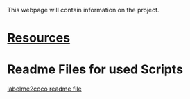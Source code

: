 This webpage will contain information on the project.

# [Resources](resources.md)

# Readme Files for used Scripts
[labelme2coco readme file](labelme2coco_readme.md)